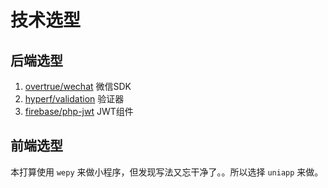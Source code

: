 # 技术选型

## 后端选型

1. [overtrue/wechat](https://github.com/overtrue/wechat) 微信SDK
2. [hyperf/validation](https://doc.hyperf.io/#/zh/validation) 验证器
3. [firebase/php-jwt](https://github.com/firebase/php-jwt) JWT组件

## 前端选型

本打算使用 `wepy` 来做小程序，但发现写法又忘干净了。。所以选择 `uniapp` 来做。